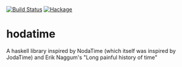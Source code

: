 [![Build Status](https://github.com/jason-johnson/hodatime/actions/workflows/haskell.yml/badge.svg)](https://github.com/jason-johnson/hodatime)
[![Hackage](https://img.shields.io/hackage/v/hodatime.svg)](https://hackage.haskell.org/package/hodatime)

# hodatime
A haskell library inspired by NodaTime (which itself was inspired by JodaTime) and Erik Naggum's "Long painful history of time"
